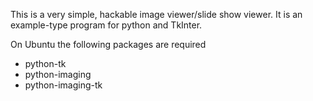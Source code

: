 This is a very simple, hackable image viewer/slide show viewer. It is an
example-type program for python and TkInter.

On Ubuntu the following packages are required
 - python-tk
 - python-imaging
 - python-imaging-tk
